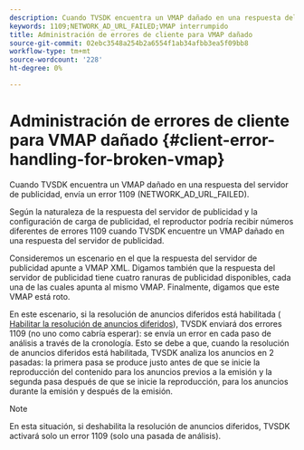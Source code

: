 ```yaml
---
description: Cuando TVSDK encuentra un VMAP dañado en una respuesta del servidor de publicidad, envía un error 1109 (NETWORK_AD_URL_FAILED).
keywords: 1109;NETWORK_AD_URL_FAILED;VMAP interrumpido
title: Administración de errores de cliente para VMAP dañado
source-git-commit: 02ebc3548a254b2a6554f1ab34afbb3ea5f09bb8
workflow-type: tm+mt
source-wordcount: '228'
ht-degree: 0%

---
```


# Administración de errores de cliente para VMAP dañado {#client-error-handling-for-broken-vmap}

Cuando TVSDK encuentra un VMAP dañado en una respuesta del servidor de publicidad, envía un error 1109 (NETWORK_AD_URL_FAILED).

Según la naturaleza de la respuesta del servidor de publicidad y la configuración de carga de publicidad, el reproductor podría recibir números diferentes de errores 1109 cuando TVSDK encuentre un VMAP dañado en una respuesta del servidor de publicidad.

Consideremos un escenario en el que la respuesta del servidor de publicidad apunte a VMAP XML. Digamos también que la respuesta del servidor de publicidad tiene cuatro ranuras de publicidad disponibles, cada una de las cuales apunta al mismo VMAP. Finalmente, digamos que este VMAP está roto.

En este escenario, si la resolución de anuncios diferidos está habilitada ( [Habilitar la resolución de anuncios diferidos](../../../tvsdk-2.7-for-android/ad-insertion/c-psdk-android-2.7-lazy-ad-resolving/t-psdk-android-2.7-enable-lazy-ad-resolving.md)), TVSDK enviará dos errores 1109 (no uno como cabría esperar): se envía un error en cada paso de análisis a través de la cronología. Esto se debe a que, cuando la resolución de anuncios diferidos está habilitada, TVSDK analiza los anuncios en 2 pasadas: la primera pasa se produce justo antes de que se inicie la reproducción del contenido para los anuncios previos a la emisión y la segunda pasa después de que se inicie la reproducción, para los anuncios durante la emisión y después de la emisión.

>[!NOTE]
>
>En esta situación, si deshabilita la resolución de anuncios diferidos, TVSDK activará solo un error 1109 (solo una pasada de análisis).
